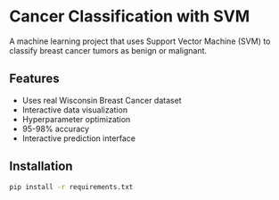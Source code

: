 # Cancer Classification with SVM

A machine learning project that uses Support Vector Machine (SVM) to classify breast cancer tumors as benign or malignant.

## Features
- Uses real Wisconsin Breast Cancer dataset
- Interactive data visualization
- Hyperparameter optimization
- 95-98% accuracy
- Interactive prediction interface

## Installation
```bash
pip install -r requirements.txt
